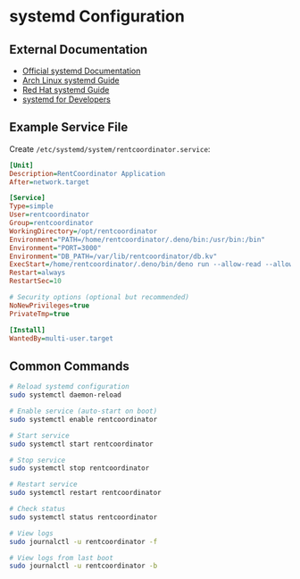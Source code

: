 # systemd Configuration

## External Documentation

- [Official systemd Documentation](https://www.freedesktop.org/wiki/Software/systemd/)
- [Arch Linux systemd Guide](https://wiki.archlinux.org/title/Systemd)
- [Red Hat systemd Guide](https://access.redhat.com/documentation/en-us/red_hat_enterprise_linux/7/html/system_administrators_guide/chap-managing_services_with_systemd)
- [systemd for Developers](https://0pointer.de/blog/projects/systemd-for-admins-1.html)

## Example Service File

Create `/etc/systemd/system/rentcoordinator.service`:

```ini
[Unit]
Description=RentCoordinator Application
After=network.target

[Service]
Type=simple
User=rentcoordinator
Group=rentcoordinator
WorkingDirectory=/opt/rentcoordinator
Environment="PATH=/home/rentcoordinator/.deno/bin:/usr/bin:/bin"
Environment="PORT=3000"
Environment="DB_PATH=/var/lib/rentcoordinator/db.kv"
ExecStart=/home/rentcoordinator/.deno/bin/deno run --allow-read --allow-write --allow-env --allow-net --unstable-kv /opt/rentcoordinator/dist/main.js
Restart=always
RestartSec=10

# Security options (optional but recommended)
NoNewPrivileges=true
PrivateTmp=true

[Install]
WantedBy=multi-user.target
```

## Common Commands

```bash
# Reload systemd configuration
sudo systemctl daemon-reload

# Enable service (auto-start on boot)
sudo systemctl enable rentcoordinator

# Start service
sudo systemctl start rentcoordinator

# Stop service
sudo systemctl stop rentcoordinator

# Restart service
sudo systemctl restart rentcoordinator

# Check status
sudo systemctl status rentcoordinator

# View logs
sudo journalctl -u rentcoordinator -f

# View logs from last boot
sudo journalctl -u rentcoordinator -b
```